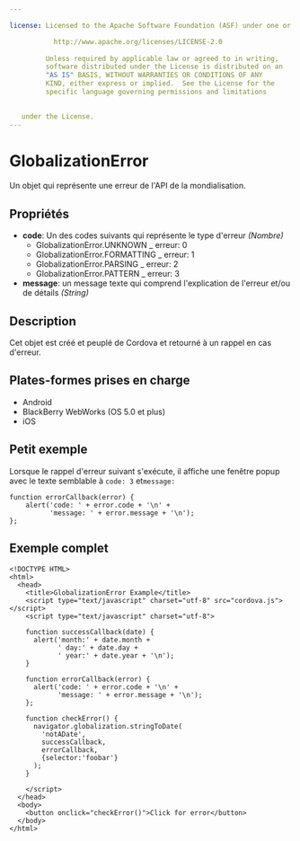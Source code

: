```yaml
---

license: Licensed to the Apache Software Foundation (ASF) under one or more contributor license agreements. See the NOTICE file distributed with this work for additional information regarding copyright ownership. The ASF licenses this file to you under the Apache License, Version 2.0 (the "License"); you may not use this file except in compliance with the License. You may obtain a copy of the License at

           http://www.apache.org/licenses/LICENSE-2.0
    
         Unless required by applicable law or agreed to in writing,
         software distributed under the License is distributed on an
         "AS IS" BASIS, WITHOUT WARRANTIES OR CONDITIONS OF ANY
         KIND, either express or implied.  See the License for the
         specific language governing permissions and limitations
    

   under the License.
---
```


# GlobalizationError

Un objet qui représente une erreur de l'API de la mondialisation.

## Propriétés

*   **code**: Un des codes suivants qui représente le type d'erreur *(Nombre)* 
    *   GlobalizationError.UNKNOWN _ erreur: 0
    *   GlobalizationError.FORMATTING _ erreur: 1
    *   GlobalizationError.PARSING _ erreur: 2
    *   GlobalizationError.PATTERN _ erreur: 3
*   **message**: un message texte qui comprend l'explication de l'erreur et/ou de détails *(String)*

## Description

Cet objet est créé et peuplé de Cordova et retourné à un rappel en cas d'erreur.

## Plates-formes prises en charge

*   Android
*   BlackBerry WebWorks (OS 5.0 et plus)
*   iOS

## Petit exemple

Lorsque le rappel d'erreur suivant s'exécute, il affiche une fenêtre popup avec le texte semblable à `code: 3` et`message:`

    function errorCallback(error) {
        alert('code: ' + error.code + '\n' +
              'message: ' + error.message + '\n');
    };
    

## Exemple complet

    <!DOCTYPE HTML>
    <html>
      <head>
        <title>GlobalizationError Example</title>
        <script type="text/javascript" charset="utf-8" src="cordova.js"></script>
        <script type="text/javascript" charset="utf-8">
    
        function successCallback(date) {
          alert('month:' + date.month +
                ' day:' + date.day +
                ' year:' + date.year + '\n');
        }
    
        function errorCallback(error) {
          alert('code: ' + error.code + '\n' +
                'message: ' + error.message + '\n');
        };
    
        function checkError() {
          navigator.globalization.stringToDate(
            'notADate',
            successCallback,
            errorCallback,
            {selector:'foobar'}
          );
        }
    
        </script>
      </head>
      <body>
        <button onclick="checkError()">Click for error</button>
      </body>
    </html>